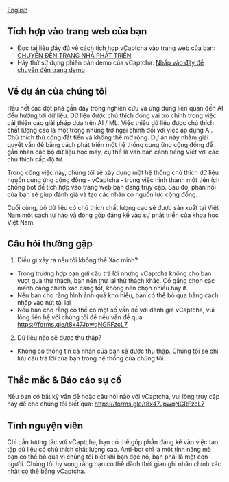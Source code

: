 [English](english)

## Tích hợp vào trang web của bạn
- Đọc tài liệu đầy đủ về cách tích hợp vCaptcha vào trang web của bạn: [CHUYỂN ĐẾN TRANG NHÀ PHÁT TRIỂN](developer)
- Hãy thử sử dụng phiên bản demo của vCaptcha: [Nhấp vào đây để chuyển đến trang demo](demo)

## Về dự án của chúng tôi
Hầu hết các đột phá gần đây trong nghiên cứu và ứng dụng liên quan đến AI đều hướng tới dữ liệu. Dữ liệu được chú thích đóng vai trò chính trong việc cải thiện các giải pháp dựa trên AI / ML. Việc thiếu dữ liệu được chú thích chất lượng cao là một trong những trở ngại chính đối với việc áp dụng AI. Chú thích thủ công đắt tiền và không thể mở rộng. Dự án này nhằm giải quyết vấn đề bằng cách phát triển một hệ thống cung ứng cộng đồng để gắn nhãn các bộ dữ liệu học máy, cụ thể là văn bản cảnh tiếng Việt với các chú thích cấp độ từ.

Trong công việc này, chúng tôi sẽ xây dựng một hệ thống chú thích dữ liệu nguồn cung ứng cộng đồng - vCaptcha - trong việc hình thành một tiện ích chống bot để tích hợp vào trang web bạn đang truy cập. Sau đó, phản hồi của bạn sẽ giúp đánh giá và tạo các nhãn có nguồn lực cộng đồng.

Cuối cùng, bộ dữ liệu có chú thích chất lượng cao sẽ được sản xuất tại Việt Nam một cách tự hào và đóng góp đáng kể vào sự phát triển của khoa học Việt Nam.

## Câu hỏi thường gặp
1. Điều gì xảy ra nếu tôi không thể Xác minh?
- Trong trường hợp bạn gửi câu trả lời nhưng vCaptcha không cho bạn vượt qua thử thách, bạn nên thử lại thử thách khác. Cố gắng chọn các mảnh càng chính xác càng tốt, không nên chọn nhiều hay ít.
- Nếu bạn cho rằng hình ảnh quá khó hiểu, bạn có thể bỏ qua bằng cách nhấp vào nút tải lại
- Nếu bạn cho rằng có thể có một số vấn đề với đánh giá vCaptcha, vui lòng liên hệ với chúng tôi để nêu vấn đề qua <https://forms.gle/t8x47JpwqNGRFzcL7>
2. Dữ liệu nào sẽ được thu thập?
- Không có thông tin cá nhân của bạn sẽ được thu thập. Chúng tôi sẽ chỉ lưu câu trả lời của bạn trong hệ thống của chúng tôi.

## Thắc mắc & Báo cáo sự cố
Nếu bạn có bất kỳ vấn đề hoặc câu hỏi nào với vCaptcha, vui lòng truy cập này để cho chúng tôi biết qua: <https://forms.gle/t8x47JpwqNGRFzcL7>

## Tình nguyện viên
Chỉ cần tương tác với vCaptcha, bạn có thể góp phần đáng kể vào việc tạo tập dữ liệu có chú thích chất lượng cao. Anti-bot chỉ là một tính năng mà bạn có thể bỏ qua vì chúng tôi biết khi bạn đọc nó, bạn phải là một con người. Chúng tôi hy vọng rằng bạn có thể dành thời gian ghi nhãn chính xác nhất có thể bằng vCaptcha.
